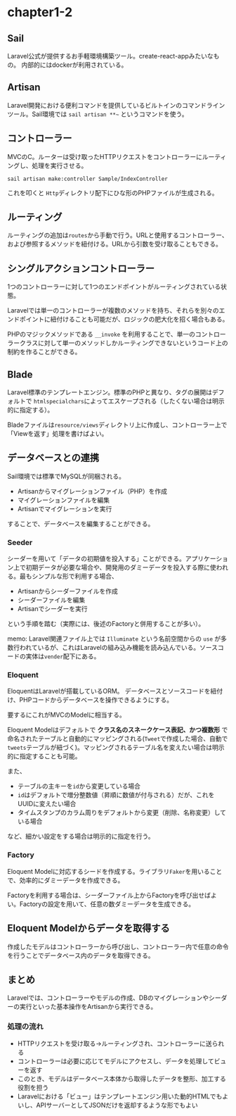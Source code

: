 # chapter1-2

## Sail

Laravel公式が提供するお手軽環境構築ツール。create-react-appみたいなもの。
内部的にはdockerが利用されている。

## Artisan

Laravel開発における便利コマンドを提供しているビルトインのコマンドラインツール。Sail環境では `sail artisan **~` というコマンドを使う。

## コントローラー

MVCのC。ルーターは受け取ったHTTPリクエストをコントローラーにルーティングし、処理を実行させる。

```shell
sail artisan make:controller Sample/IndexController
```

これを叩くと `Http`ディレクトリ配下にひな形のPHPファイルが生成される。

## ルーティング

ルーティングの追加は`routes`から手動で行う。URLと使用するコントローラー、および参照するメソッドを紐付ける。URLから引数を受け取ることもできる。

## シングルアクションコントローラー

1つのコントローラーに対して1つのエンドポイントがルーティングされている状態。

Laravelでは単一のコントローラーが複数のメソッドを持ち、それらを別々のエンドポイントに紐付けることも可能だが、ロジックの肥大化を招く場合もある。

PHPのマジックメソッドである `__invoke` を利用することで、単一のコントローラークラスに対して単一のメソッドしかルーティングできないというコード上の制約を作ることができる。

## Blade

Laravel標準のテンプレートエンジン。標準のPHPと異なり、タグの展開はデフォルトで `htmlspecialchars`によってエスケープされる（したくない場合は明示的に指定する）。

Bladeファイルは`resource/views`ディレクトリ上に作成し、コントローラー上で「Viewを返す」処理を書けばよい。

## データベースとの連携

Sail環境では標準でMySQLが同梱される。

- Artisanからマイグレーションファイル（PHP）を作成
- マイグレーションファイルを編集
- Artisanでマイグレーションを実行

することで、データベースを編集することができる。

### Seeder

シーダーを用いて「データの初期値を投入する」ことができる。アプリケーション上で初期データが必要な場合や、開発用のダミーデータを投入する際に使われる。最もシンプルな形で利用する場合、

- Artisanからシーダーファイルを作成
- シーダーファイルを編集
- Artisanでシーダーを実行

という手順を踏む（実際には、後述のFactoryと併用することが多い）。

memo: Laravel関連ファイル上では `Illuminate` という名前空間からの `use` が多数行われているが、これはLaravelの組み込み機能を読み込んでいる。ソースコードの実体は`vender`配下にある。

### Eloquent

EloquentはLaravelが搭載しているORM。
データベースとソースコードを紐付け、PHPコードからデータベースを操作できるようにする。

要するにこれがMVCのModelに相当する。

Eloquent Modelはデフォルトで **クラス名のスネークケース表記、かつ複数形** で命名されたテーブルと自動的にマッピングされる(`Tweet`で作成した場合、自動で`tweets`テーブルが紐づく)。マッピングされるテーブル名を変えたい場合は明示的に指定することも可能。

また、

- テーブルの主キーを`id`から変更している場合
- `id`はデフォルトで増分整数値（昇順に数値が付与される）だが、これをUUIDに変えたい場合
- タイムスタンプのカラム周りをデフォルトから変更（削除、名称変更）している場合

など、細かい設定をする場合は明示的に指定を行う。

### Factory

Eloquent Modelに対応するシードを作成する。ライブラリ`Faker`を用いることで、効率的にダミーデータを作成できる。

Factoryを利用する場合は、シーダーファイル上からFactoryを呼び出せばよい。Factoryの設定を用いて、任意の数ダミーデータを生成できる。

## Eloquent Modelからデータを取得する

作成したモデルはコントローラーから呼び出し、コントローラー内で任意の命令を行うことでデータベース内のデータを取得できる。

## まとめ

Laravelでは、コントローラーやモデルの作成、DBのマイグレーションやシーダーの実行といった基本操作をArtisanから実行できる。

### 処理の流れ

- HTTPリクエストを受け取る→ルーティングされ、コントローラーに送られる
- コントローラーは必要に応じてモデルにアクセスし、データを処理してビューを返す
- このとき、モデルはデータベース本体から取得したデータを整形、加工する役割を担う
- Laravelにおける「ビュー」はテンプレートエンジン用いた動的HTMLでもよいし、APIサーバーとしてJSONだけを返却するような形でもよい
